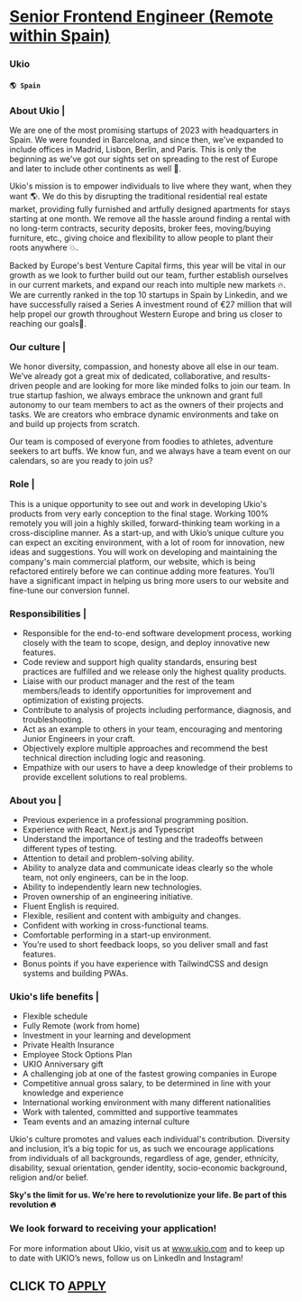 # [Senior Frontend Engineer (Remote within Spain)](https://www.remotewlb.com/apply/senior-frontend-engineer-remote-within-spain)  
### Ukio  
#### `🌎 Spain`  

### About Ukio |

We are one of the most promising startups of 2023 with headquarters in Spain. We were founded in Barcelona, and since then, we've expanded to include offices in Madrid, Lisbon, Berlin, and Paris. This is only the beginning as we've got our sights set on spreading to the rest of Europe and later to include other continents as well 🚀.

Ukio's mission is to empower individuals to live where they want, when they want 🌎. We do this by disrupting the traditional residential real estate market, providing fully furnished and artfully designed apartments for stays starting at one month. We remove all the hassle around finding a rental with no long-term contracts, security deposits, broker fees, moving/buying furniture, etc., giving choice and flexibility to allow people to plant their roots anywhere 💥.

Backed by Europe's best Venture Capital firms, this year will be vital in our growth as we look to further build out our team, further establish ourselves in our current markets, and expand our reach into multiple new markets 🔥. We are currently ranked in the top 10 startups in Spain by Linkedin, and we have successfully raised a Series A investment round of €27 million that will help propel our growth throughout Western Europe and bring us closer to reaching our goals🥇.

### Our culture |

We honor diversity, compassion, and honesty above all else in our team. We’ve already got a great mix of dedicated, collaborative, and results-driven people and are looking for more like minded folks to join our team. In true startup fashion, we always embrace the unknown and grant full autonomy to our team members to act as the owners of their projects and tasks. We are creators who embrace dynamic environments and take on and build up projects from scratch.

Our team is composed of everyone from foodies to athletes, adventure seekers to art buffs. We know fun, and we always have a team event on our calendars, so are you ready to join us?

### Role |

This is a unique opportunity to see out and work in developing Ukio's products from very early conception to the final stage. Working 100% remotely you will join a highly skilled, forward-thinking team working in a cross-discipline manner. As a start-up, and with Ukio’s unique culture you can expect an exciting environment, with a lot of room for innovation, new ideas and suggestions. You will work on developing and maintaining the company's main commercial platform, our website, which is being refactored entirely before we can continue adding more features. You’ll have a significant impact in helping us bring more users to our website and fine-tune our conversion funnel.

### Responsibilities |

  * Responsible for the end-to-end software development process, working closely with the team to scope, design, and deploy innovative new features.
  * Code review and support high quality standards, ensuring best practices are fulfilled and we release only the highest quality products.
  * Liaise with our product manager and the rest of the team members/leads to identify opportunities for improvement and optimization of existing projects.
  * Contribute to analysis of projects including performance, diagnosis, and troubleshooting.
  * Act as an example to others in your team, encouraging and mentoring Junior Engineers in your craft.
  * Objectively explore multiple approaches and recommend the best technical direction including logic and reasoning.
  * Empathize with our users to have a deep knowledge of their problems to provide excellent solutions to real problems.

### About you |

  * Previous experience in a professional programming position.
  * Experience with React, Next.js and Typescript
  * Understand the importance of testing and the tradeoffs between different types of testing.
  * Attention to detail and problem-solving ability.
  * Ability to analyze data and communicate ideas clearly so the whole team, not only engineers, can be in the loop.
  * Ability to independently learn new technologies.
  * Proven ownership of an engineering initiative.
  * Fluent English is required.
  * Flexible, resilient and content with ambiguity and changes. 
  * Confident with working in cross-functional teams.
  * Comfortable performing in a start-up environment.
  * You’re used to short feedback loops, so you deliver small and fast features.
  * Bonus points if you have experience with TailwindCSS and design systems and building PWAs.

###  Ukio's life benefits |

  * Flexible schedule
  * Fully Remote (work from home) 
  * Investment in your learning and development
  * Private Health Insurance
  * Employee Stock Options Plan 
  * UKIO Anniversary gift 
  * A challenging job at one of the fastest growing companies in Europe
  * Competitive annual gross salary, to be determined in line with your knowledge and experience 
  * International working environment with many different nationalities
  * Work with talented, committed and supportive teammates 
  * Team events and an amazing internal culture

Ukio's culture promotes and values each individual's contribution. Diversity and inclusion, it’s a big topic for us, as such we encourage applications from individuals of all backgrounds, regardless of age, gender, ethnicity, disability, sexual orientation, gender identity, socio-economic background, religion and/or belief.

**Sky's the limit for us. We're here to revolutionize your life. Be part of this revolution 🔥**

### We look forward to receiving your application!

For more information about Ukio, visit us at www.ukio.com and to keep up to date with UKIO’s news, follow us on LinkedIn and Instagram!

  
## CLICK TO [APPLY](https://www.remotewlb.com/apply/senior-frontend-engineer-remote-within-spain)

